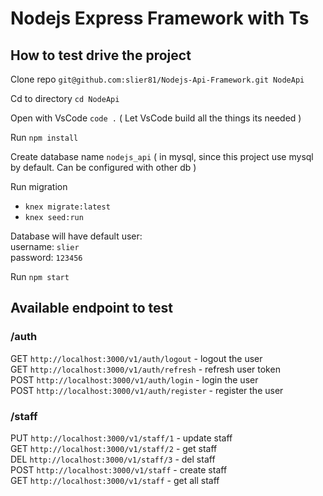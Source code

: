 # Nodejs Express Framework with Ts

## How to test drive the project
Clone repo `git@github.com:slier81/Nodejs-Api-Framework.git NodeApi`

Cd to directory `cd NodeApi`

Open with VsCode `code .` ( Let VsCode build all the things its needed )

Run `npm install`

Create database name `nodejs_api` ( in mysql, since this project use mysql by default. Can be configured with other db )

Run migration
- `knex migrate:latest`
- `knex seed:run`

Database will have default user:  
username: `slier`  
password: `123456`  

Run `npm start`

## Available endpoint to test

### /auth
GET `http://localhost:3000/v1/auth/logout`    - logout the user  
GET `http://localhost:3000/v1/auth/refresh`   - refresh user token  
POST `http://localhost:3000/v1/auth/login`    - login the user   
POST `http://localhost:3000/v1/auth/register` - register the user  

### /staff
PUT `http://localhost:3000/v1/staff/1`  - update staff  
GET `http://localhost:3000/v1/staff/2`  - get staff  
DEL `http://localhost:3000/v1/staff/3`  - del staff  
POST `http://localhost:3000/v1/staff`   - create staff  
GET `http://localhost:3000/v1/staff`    - get all staff  
